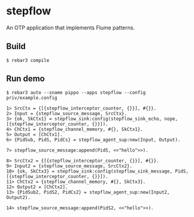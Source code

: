 stepflow
========

An OTP application that implements Flume patterns.

Build
-----

    $ rebar3 compile

Run demo
--------

    $ rebar3 auto --sname pippo --apps stepflow --config priv/example.config

    1> SrcCtx = {[{stepflow_interceptor_counter, {}}], #{}}.
    2> Input = {stepflow_source_message, SrcCtx}.
    3> {ok, SkCtx1} = stepflow_sink:config(stepflow_sink_echo, nope, [{stepflow_interceptor_counter, {}}]).
    4> ChCtx1 = {stepflow_channel_memory, #{}, SkCtx1}.
    5> Output = [ChCtx1].
    6> {PidSub, PidS, PidCs} = stepflow_agent_sup:new(Input, Output).

    7> stepflow_source_message:append(PidS, <<"hello">>).

    8> SrcCtx2 = {[{stepflow_interceptor_counter, {}}], #{}}.
    9> Input2 = {stepflow_source_message, SrcCtx2}.
    10> {ok, SkCtx3} = stepflow_sink:config(stepflow_sink_message, PidS, [{stepflow_interceptor_counter, {}}]).
    11> ChCtx2 = {stepflow_channel_memory, #{}, SkCtx3}.
    12> Output2 = [ChCtx2].
    13> {PidSub2, PidS2, PidCs2} = stepflow_agent_sup:new(Input2, Output2).

    14> stepflow_source_message:append(PidS2, <<"hello">>).

